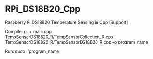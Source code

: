 # RPi_DS18B20_Cpp
Raspberry Pi DS18B20 Temperature Sensing in Cpp [Support]

Compile:
g++ main.cpp TempSensorDS18B20_R/TempSensorCollection_R.cpp TempSensorDS18B20_R/TempSensorDS18B20_R.cpp -o program_name

Run:
sudo ./program_name
